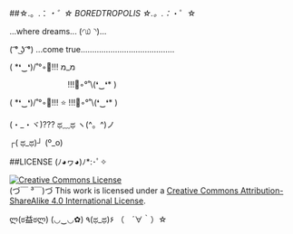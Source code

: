 ##☆.。.：*・゜☆ BOREDTROPOLIS ☆.。.：*・゜☆

...where dreams... (◜௰◝)...

( ͡° ͜ʖ ͡°) ...come true.........................................

( \*❛‿❛)/˚°◦:octopus:!!! מּ_מּ

&nbsp;&nbsp;&nbsp;&nbsp;&nbsp;&nbsp;&nbsp;&nbsp;&nbsp;&nbsp;&nbsp;&nbsp;&nbsp;&nbsp;&nbsp;&nbsp;&nbsp;&nbsp;&nbsp;&nbsp;&nbsp;&nbsp;&nbsp;&nbsp;&nbsp;&nbsp;!!!:octopus:◦°˚\\(❛‿❛\* )

( \*❛‿❛)/˚°◦:octopus:!!! :star: !!!:octopus:◦°˚\\(❛‿❛\* )

(・_・ヾ)??? ಥ﹏ಥ ヽ(^。^)ノ

┌( ಥ_ಥ)┘ (º_o)

##LICENSE (ﾉ◕ヮ◕)ﾉ*:･ﾟ✧

<a rel="license" href="http://creativecommons.org/licenses/by-sa/4.0/"><img alt="Creative Commons License" style="border-width:0" src="http://i.creativecommons.org/l/by-sa/4.0/88x31.png" /></a><br />(づ￣ ³￣)づ This work is licensed under a <a rel="license" href="http://creativecommons.org/licenses/by-sa/4.0/">Creative Commons Attribution-ShareAlike 4.0 International License</a>.

ლ(ಠ益ಠლ) (◡‿◡✿) ٩(ಥ_ಥ)۶ （　´∀｀）☆
